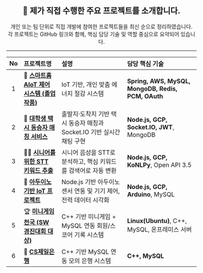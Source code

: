 ## <div align="center">📁 제가 직접 수행한 주요 프로젝트를 소개합니다.</div>

<p align="center">
개인 또는 팀 단위로 직접 개발에 참여한 프로젝트들을 최신 순으로 정리하였습니다.<br>
각 프로젝트는 GitHub 링크와 함께, 핵심 담당 기술 및 역할 중심으로 요약되어 있습니다.
</p>

---


| No | 프로젝트명 | 설명 | 담당 핵심 기술 |
|:--:|:-----------|:------|:-------------------------------|
| 1 | 🏡 <strong>[스마트홈 AIoT 제어 시스템 (졸업작품)](https://github.com/junyoung011019/aiot_smart_home_spring)</strong> | IoT 기반, 개인 맞춤 에너지 절감 시스템 | **Spring, AWS, MySQL, MongoDB, Redis, PCM, OAuth** |
| 2 | 🚕 <strong>[대학생 택시 동승자 매칭 서비스](https://github.com/junyoung011019/yata-taxi-matching)</strong> | 출발지·도착지 기반 택시 동승자 매칭과 Socket.IO 기반 실시간 채팅 구현 | **Node.js, GCP, Socket.IO, JWT**, MongoDB |
| 3 | 👴🏻 <strong>[시니어를 위한 STT 키워드 추출](https://github.com/junyoung011019/senior-keyword-helper)</strong> | 시니어 음성을 STT로 분석하고, 핵심 키워드를 검색어로 자동 변환 | **Node.js, GCP, KoNLPy**, Open API 3.5 |
| 4 | 🔌 <strong>[아두이노 기반 IoT 프로젝트](https://github.com/junyoung011019/arduino-iot-demo)</strong> | Node.js 기반 아두이노 센서 연동 및 기기 제어, 전력 데이터 시각화 | **Node.js, GCP, Arduino**, MySQL |
| 5 | 🏆 <strong>[미니게임천국 (SW 경진대회 대상)](https://github.com/junyoung011019/cpp-minigame-score)</strong> | C++ 기반 미니게임 + MySQL 연동 회원/스코어 기록 시스템 | **Linux(Ubuntu)</strong>, C++, MySQL, 온프레미스 서버** |
| 6 | 🏦 <strong>[CS제일은행](https://github.com/junyoung011019/cpp-csbank-system)</strong> | C++ 기반 MySQL 연동 모의 은행 시스템 | **C++, MySQL** |
